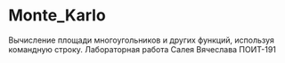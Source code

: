 # Monte_Karlo
Вычисление площади многоугольников и других функций, используя командную строку.
Лабораторная работа Салея Вячеслава ПОИТ-191

